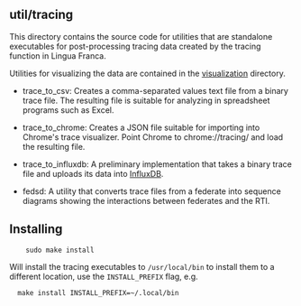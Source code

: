 ## util/tracing

This directory contains the source code for utilities that are standalone executables
for post-processing tracing data created by the tracing function in Lingua Franca.

Utilities for visualizing the data are contained in the [visualization](visualization/README.md)
directory.

* trace\_to\_csv: Creates a comma-separated values text file from a binary trace file.
  The resulting file is suitable for analyzing in spreadsheet programs such as Excel.

* trace\_to\_chrome: Creates a JSON file suitable for importing into Chrome's trace
  visualizer. Point Chrome to chrome://tracing/ and load the resulting file.

* trace\_to\_influxdb: A preliminary implementation that takes a binary trace file
  and uploads its data into [InfluxDB](https://en.wikipedia.org/wiki/InfluxDB).

* fedsd: A utility that converts trace files from a federate into sequence diagrams
  showing the interactions between federates and the RTI.

## Installing

```
    sudo make install
```
Will install the tracing executables to `/usr/local/bin` to install them to a different location, use the `INSTALL_PREFIX` flag, e.g.

```
  make install INSTALL_PREFIX=~/.local/bin
```
